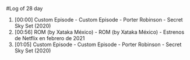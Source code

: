 #Log of 28 day

1. [00:00] Custom Episode - Custom Episode - Porter Robinson - Secret Sky Set (2020)
1. [00:56] ROM (by Xataka México) - ROM (by Xataka México) - Estrenos de Netflix en febrero de 2021
1. [01:05] Custom Episode - Custom Episode - Porter Robinson - Secret Sky Set (2020)
